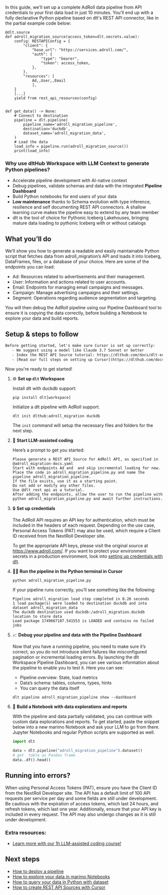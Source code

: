 In this guide, we'll set up a complete AdRoll data pipeline from API credentials to your first data load in just 10 minutes. You'll end up with a fully declarative Python pipeline based on dlt's REST API connector, like in the partial example code below:

```python-outcome
@dlt.source
def adroll_migration_source(access_token=dlt.secrets.value):
    config: RESTAPIConfig = {
        "client": {
            "base_url": "https://services.adroll.com/",
            "auth": {
                "type": "bearer",
                "token": access_token,
            },
        },
        "resources": [
            Ad,,User,,Email
            ],
    }
    [...]
    yield from rest_api_resources(config)


def get_data() -> None:
    # Connect to destination
    pipeline = dlt.pipeline(
        pipeline_name='adroll_migration_pipeline',
        destination='duckdb',
        dataset_name='adroll_migration_data', 
    )
    # Load the data
    load_info = pipeline.run(adroll_migration_source())
    print(load_info) 
```

### Why use dltHub Workspace with LLM Context to generate Python pipelines?

- Accelerate pipeline development with AI-native context
- Debug pipelines, validate schemas and data with the integrated **Pipeline Dashboard**
- Build Python notebooks for end users of your data
- **Low maintenance** thanks to Schema evolution with type inference, resilience and self documenting REST API connectors. A shallow learning curve makes the pipeline easy to extend by any team member
- dlt is the tool of choice for Pythonic Iceberg Lakehouses, bringing mature data loading to pythonic Iceberg with or without catalogs

## What you’ll do

We’ll show you how to generate a readable and easily maintainable Python script that fetches data from adroll_migration’s API and loads it into Iceberg, DataFrames, files, or a database of your choice. Here are some of the endpoints you can load:

- Ad: Resources related to advertisements and their management.
- User: Information and actions related to user accounts.
- Email: Endpoints for managing email campaigns and messages.
- Campaign: Manage advertising campaigns and their settings.
- Segment: Operations regarding audience segmentation and targeting.

You will then debug the AdRoll pipeline using our Pipeline Dashboard tool to ensure it is copying the data correctly, before building a Notebook to explore your data and build reports.

## Setup & steps to follow

```default
Before getting started, let's make sure Cursor is set up correctly:
   - We suggest using a model like Claude 3.7 Sonnet or better
   - Index the REST API Source tutorial: https://dlthub.com/docs/dlt-ecosystem/verified-sources/rest_api/ and add it to context as **@dlt rest api**
   - [Read our full steps on setting up Cursor](https://dlthub.com/docs/dlt-ecosystem/llm-tooling/cursor-restapi#23-configuring-cursor-with-documentation)
```

Now you're ready to get started!

1. ⚙️ **Set up `dlt` Workspace**
    
    Install dlt with duckdb support:
    ```shell
    pip install dlt[workspace]
    ```

    Initialize a dlt pipeline with AdRoll support.
    ```shell
    dlt init dlthub:adroll_migration duckdb
    ```

    The `init` command will setup the necessary files and folders for the next step.
    
2. 🤠 **Start LLM-assisted coding**
    
    Here’s a prompt to get you started:
    
    ```prompt
    Please generate a REST API Source for AdRoll API, as specified in @adroll_migration-docs.yaml 
    Start with endpoints Ad and  and skip incremental loading for now. 
    Place the code in adroll_migration_pipeline.py and name the pipeline adroll_migration_pipeline. 
    If the file exists, use it as a starting point. 
    Do not add or modify any other files. 
    Use @dlt rest api as a tutorial. 
    After adding the endpoints, allow the user to run the pipeline with python adroll_migration_pipeline.py and await further instructions.
    ```

    
3. 🔒 **Set up credentials** 
    
    The AdRoll API requires an API key for authentication, which must be included in the headers of each request. Depending on the use case, Personal Access Tokens (PAT) may also be used, which require a Client ID received from the NextRoll Developer site.
    
    To get the appropriate API keys, please visit the original source at https://www.adroll.com/.
    If you want to protect your environment secrets in a production environment, look into [setting up credentials with dlt](https://dlthub.com/docs/walkthroughs/add_credentials).
    
4. 🏃‍♀️ **Run the pipeline in the Python terminal in Cursor**
    
    ```shell
    python adroll_migration_pipeline.py
    ```
    
    If your pipeline runs correctly, you’ll see something like the following:
    
    ```shell
    Pipeline adroll_migration load step completed in 0.26 seconds
    1 load package(s) were loaded to destination duckdb and into dataset adroll_migration_data
    The duckdb destination used duckdb:/adroll_migration.duckdb location to store data
    Load package 1749667187.541553 is LOADED and contains no failed jobs
    ```
    
5. 📈 **Debug your pipeline and data with the Pipeline Dashboard**

    Now that you have a running pipeline, you need to make sure it’s correct, so you do not introduce silent failures like misconfigured pagination or incremental loading errors. By launching the dlt Workspace Pipeline Dashboard, you can see various information about the pipeline to enable you to test it. Here you can see:
    - Pipeline overview: State, load metrics
    - Data’s schema: tables, columns, types, hints
    - You can query the data itself
    
    ```shell
    dlt pipeline adroll_migration_pipeline show --dashboard
    ```
    
6. 🐍 **Build a Notebook with data explorations and reports**

    With the pipeline and data partially validated, you can continue with custom data explorations and reports. To get started, paste the snippet below into a new marimo Notebook and ask your LLM to go from there. Jupyter Notebooks and regular Python scripts are supported as well.

    
    ```python
    import dlt

   data = dlt.pipeline("adroll_migration_pipeline").dataset()
   # get  table as Pandas frame
   data..df().head()
    ```

## Running into errors?

When using Personal Access Tokens (PAT), ensure you have the Client ID from the NextRoll Developer site. The API has a default limit of 100 API requests per service per day and some fields are still under development. Be cautious with the expiration of access tokens, which last 24 hours, and refresh tokens, which last one year. Additionally, ensure that your API key is included in every request. The API may also undergo changes as it is still under development.

### Extra resources:

- [Learn more with our 1h LLM-assisted coding course!](https://www.youtube.com/watch?v=GGid70rnJuM)

## Next steps

- [How to deploy a pipeline](https://dlthub.com/docs/walkthroughs/deploy-a-pipeline)
- [How to explore your data in marimo Notebooks](https://dlthub.com/docs/general-usage/dataset-access/marimo)
- [How to query your data in Python with dataset](https://dlthub.com/docs/general-usage/dataset-access/dataset)
- [How to create REST API Sources with Cursor](https://dlthub.com/docs/dlt-ecosystem/llm-tooling/cursor-restapi)
